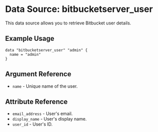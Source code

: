 # Data Source: bitbucketserver_user

This data source allows you to retrieve Bitbucket user details.

## Example Usage

```hcl
data "bitbucketserver_user" "admin" {
  name = "admin"
}
```

## Argument Reference

* `name` - Unique name of the user.

## Attribute Reference

* `email_address` - User's email.
* `display_name` - User's display name.
* `user_id` - User's ID.
